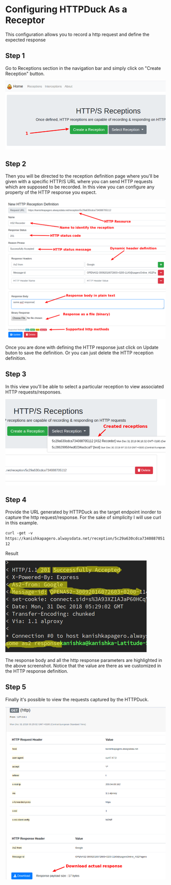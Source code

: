 # Configuring HTTPDuck As a Receptor

This configuration allows you to record a http request and define the expected response

## Step 1
Go to Receptions section in the navigation bar and simply click on "Create Reception" button. 

![Fig1.0](https://raw.githubusercontent.com/kdkanishka/httpduck/master/docs/images/reception/Selection_187.png)

## Step 2
Then you will be directed to the reception definition page where you'll be given with a specific HTTP/S URL where you can send HTTP requests which are supposed to be recorded. In this view you can configure any property of the HTTP response you expect.

![Fig1.1](https://raw.githubusercontent.com/kdkanishka/httpduck/master/docs/images/reception/Selection_188.png)

Once you are done with defining the HTTP response just click on Update buton to save the definition. Or you can just delete the HTTP reception definition. 

## Step 3
In this view you'll be able to select a particular reception to view associated HTTP requests/responses.

![Fig1.2](https://raw.githubusercontent.com/kdkanishka/httpduck/master/docs/images/reception/Selection_189.png)

## Step 4
Provide the URL generated by HTTPDuck as the target endpoint inorder to capture the http request/response. For the sake of simplicity I will use curl in this example.

`curl -get -v https://kanishkapagero.alwaysdata.net/reception/5c29a630cdca734088705112`

Result

![Fig1.3](https://raw.githubusercontent.com/kdkanishka/httpduck/master/docs/images/reception/Selection_190.png)

The response body and all the http response parameters are highlighted in the above screenshot. Notice that the value are there as we customized in the HTTP response definition.

## Step 5
Finally it's possible to view the requests captured by the HTTPDuck.

![Fig1.4](https://raw.githubusercontent.com/kdkanishka/httpduck/master/docs/images/reception/Selection_191.png)

